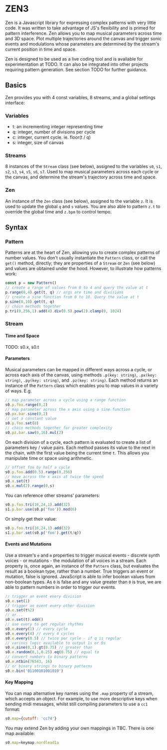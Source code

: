 # ZEN3
Zen is a Javascript library for expressing complex patterns with very little code. It was written to take advantage of JS's flexibility and is primed for pattern interference. Zen allows you to map musical parameters across time and 3D space. Plot multiple trajectories around the canvas and trigger sonic events and modulations whose parameters are determined by the stream's current position in time and space.

Zen is designed to be used as a live coding tool and is available for experimentation at TODO. It can also be integrated into other projects requiring pattern generation. See section TODO for further guidance.
## Basics
Zen provides you with 4 const variables, 8 streams, and a global settings interface:
### Variables
* t: an incrementing integer representing time
* q: integer, number of divisions per cycle
* c: integer, current cycle. ie. floor(t / q)
* s: integer, size of canvas

### Streams
8 instances of the `Stream` class (see below), assigned to the variables `s0`, `s1`, `s2`, `s3`, `s4`, `s5`, `s6`, `s7`. Used to map musical parameters across each cycle or the canvas, and determine the stream's trajectory across time and space.
### Zen
An instance of the `Zen` class (see below), assigned to the variable `z`. It is used to update the global `q` and `s` values. You are also able to pattern `z.t` to override the global time and `z.bpm` to control tempo.
## Syntax
### Pattern
Patterns are at the heart of Zen, allowing you to create complex patterns of number values. You don't usually instantiate the `Pattern` class, or call the `get()` method, directly; they are properties of a `Stream` or `Zen` (see below) and values are obtained under the hood. However, to illustrate how patterns work:
```js
const p = new Pattern()
// create a range of values from 0 to 4 and query the value at t
p.range(0,4).get(t, q) // args are time and divisions
// create a sine function from 0 to 10. Query the value at t
p.sine(0,10).get(t, q)
// chain methods together
p.tri(0,256,1).add(4).div(0.5).pow(2).clamp(0, 1024)
```

### Stream
#### Time and Space
TODO: s0.x, s0.t
#### Parameters
Musical parameters can be mapped in different ways across a cycle, or across each axis of the canvas, using methods `.p(key: string)`, `.px(key: string)`, `.py(key: string)`, and `.pz(key: string)`. Each method returns an instance of the `Pattern` class which enables you to map values in a variety of ways. E.g.
```js
// map parameter across a cycle using a range function
s0.p.foo.range(0,2)
// map parameter across the x axis using a sine function
s0.px.bar.sine(0,2)
// set a constant value
s0.p.foo.set(8)
// chain methods together for greater complexity
s0.pz.bar.saw(0,16).mul(2)
```
On each division of a cycle, each pattern is evaluated to create a list of parameters key / value pairs. Each method passes its value to the next in the chain, with the first value being the current time `t`. This allows you manipulate time or space using arithmetic.
```js
// offset foo by half a cycle
s0.p.foo.add(0.5).range(0,256)
// move across the x axis at twice the speed
s0.x.set(t)
s0.x.mul(2).range(0,s)
```

You can reference other streams' parameters:
```js
s0.p.foo.tri(16,24,1).add(32)
s1.p.bar.use(s0.p('foo')).mod(6)
```

Or simply get their value:
```js
s0.p.foo.tri(16,24,1).add(32)
s1.p.bar.set(s0.p('foo').get(t/q))
```
#### Events and Mutations
Use a stream's `e` and `m` properties to trigger musical events - discrete synth voices - or mutations - the modulation of all voices in a stream. Each property is, once again, an instance of the `Pattern` class, but evaluates the result as a boolean type, rather than a number. True triggers an event or mutation, false is ignored. JavaScript is able to infer boolean values from non-boolean types. As `0` is false and any value greater than `0` is true, we are able to pattern numbers in order to trigger our events.

```js
// trigger an event every division
s0.e.set(1)
// trigger an event every other division
s0.e.set(t%2)
// or...
s0.e.set(t).odd()
// use every to get regular rhythms
s0.e.every(1) // every cycle
s0.e.every(4) // every 4 cycles
s0.e.every(0.5) // twice per cycle - if q is regular
// various logic available to output 1s or 0s
s0.e.sine(0,1).gt(0.75) // greater than
s0.e.random(0,1,0.25).eq(0.75) // equal to
// convert numbers to binary patterns
s0.e.ntbin(76543, 16)
// or binary strings to binary patterns
s0.e.bin('01100101001010')
```

#### Key Mapping
You can map alternative key names using the `.map` property of a stream, which accepts an object. For example, to use more descriptive keys when sending midi messages, whilst still compiling parameters to use a `cc1` format:
```js
s0.map={cutoff: 'cc74'}
```
You may extend Zen by adding your own mappings in TBC. There is one map available:
```js
s0.map=keymap.nordlead1a
```